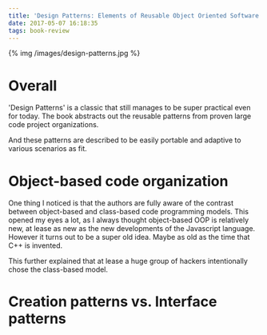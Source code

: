 ```yaml
---
title: 'Design Patterns: Elements of Reusable Object Oriented Software'
date: 2017-05-07 16:18:35
tags: book-review
---
```


{% img /images/design-patterns.jpg %}

Overall
===
'Design Patterns' is a classic that still manages to be super practical even for today. The book abstracts out the reusable patterns from proven large code project organizations. 

And these patterns are described to be easily portable and adaptive to various scenarios as fit. 

Object-based code organization
===
One thing I noticed is that the authors are fully aware of the contrast between object-based and class-based code programming models. This opened my eyes a lot, as I always thought object-based OOP is relatively new, at lease as new as the new developments of the Javascript language. However it turns out to be a super old idea. Maybe as old as the time that C++ is invented. 

This further explained that at lease a huge group of hackers intentionally chose the class-based model. 

Creation patterns vs. Interface patterns
===
